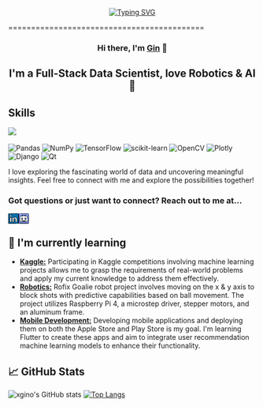 
<p align="center">


<a href="https://github.com/drkostas">
    <img src="https://readme-typing-svg.demolab.com?font=Georgia&size=18&duration=2000&pause=100&multiline=true&width=500&height=80&lines=Ging+Ge+Li;Data+Scientist%7CAi+Engineer;AI+%7C+Robotics+%7C+Deep+Learning" alt="Typing SVG" />
</a>



</p>








===========================================













<h3 align="center">Hi there, I'm <a href="https://www.xgino.com/" target="_blank" rel="noreferrer">Gin</a> 👋</h3>
<h2 align="center">I'm a Full-Stack Data Scientist, love Robotics & AI 🤖</h2> 

## Skills
![](https://komarev.com/ghpvc/?username=xgino&color=blueviolet)

![Pandas](https://img.shields.io/badge/pandas-%23150458.svg?style=for-the-badge&logo=pandas&logoColor=white)
![NumPy](https://img.shields.io/badge/numpy-%23013243.svg?style=for-the-badge&logo=numpy&logoColor=white)
![TensorFlow](https://img.shields.io/badge/TensorFlow-%23FF6F00.svg?style=for-the-badge&logo=TensorFlow&logoColor=white)
![scikit-learn](https://img.shields.io/badge/scikit--learn-%23F7931E.svg?style=for-the-badge&logo=scikit-learn&logoColor=white)
![OpenCV](https://img.shields.io/badge/opencv-%23white.svg?style=for-the-badge&logo=opencv&logoColor=white)
![Plotly](https://img.shields.io/badge/Plotly-%233F4F75.svg?style=for-the-badge&logo=plotly&logoColor=white)
![Django](https://img.shields.io/badge/django-%23092E20.svg?style=for-the-badge&logo=django&logoColor=white)
![Qt](https://img.shields.io/badge/Qt-%23217346.svg?style=for-the-badge&logo=Qt&logoColor=white)

I love exploring the fascinating world of data and uncovering meaningful insights. Feel free to connect with me and explore the possibilities together!
</br>

### Got questions or just want to connect? Reach out to me at...
<a href="https://www.linkedin.com/in/gin-li-49369a147">
 <img align="left" src="https://github.com/xgino/xgino/blob/xgino_v2/images/linkedin.png" alt="Gin Li | LinkedIn" width="21px"/> 
</a>

<a href="https://www.discordapp.com/users/428446446153367554">
 <img align="left" src="https://github.com/xgino/xgino/blob/xgino_v2/images/discord.png" alt="Gin#8126 | Discord" width="21px"/> 
</a>
</br>

## 🌱 I'm currently learning
- [**Kaggle:**](https://www.kaggle.com/search?q=deeplearning) Participating in Kaggle competitions involving machine learning projects allows me to grasp the requirements of real-world problems and apply my current knowledge to address them effectively.
- [**Robotics:**](https://github.com/xgino/Rofix) Rofix Goalie robot project involves moving on the x & y axis to block shots with predictive capabilities based on ball movement. The project utilizes Raspberry Pi 4, a microstep driver, stepper motors, and an aluminum frame.
- [**Mobile Development:**](https://flutter.dev/) Developing mobile applications and deploying them on both the Apple Store and Play Store is my goal. I'm learning Flutter to create these apps and aim to integrate user recommendation machine learning models to enhance their functionality.

## 📈 GitHub Stats 
![xgino's GitHub stats](https://github-readme-stats.vercel.app/api?username=xgino&hide=contribs,prs) [![Top Langs](https://github-readme-stats.vercel.app/api/top-langs/?username=xgino&layout=donut)](https://github.com/xgino/github-readme-stats)













